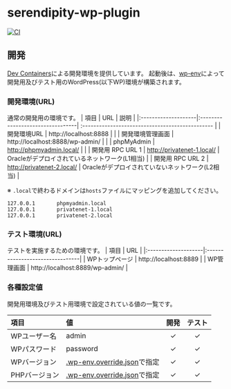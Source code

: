 # serendipity-wp-plugin
[![CI](https://github.com/yamaneyuta/serendipity-wp-plugin/actions/workflows/ci.yml/badge.svg)](https://github.com/yamaneyuta/serendipity-wp-plugin/actions/workflows/ci.yml)

## 開発
[Dev Containers](https://marketplace.visualstudio.com/items?itemName=ms-vscode-remote.remote-containers)による開発環境を提供しています。
起動後は、[wp-env](https://ja.wordpress.org/team/handbook/block-editor/reference-guides/packages/packages-env/)によって開発用及びテスト用のWordPress(以下WP)環境が構築されます。


### 開発環境(URL)
通常の開発用の環境です。
| 項目                | URL                              | 説明                                             |
|:--------------------|:---------------------------------| :----------------------------------------------- |
| 開発環境URL         | http://localhost:8888            |                                                  |
| 開発環境管理画面    | http://localhost:8888/wp-admin/  |                                                  |
| phpMyAdmin		  | http://phpmyadmin.local/         |                                                  |
| 開発用 RPC URL 1    | http://privatenet-1.local/       | Oracleがデプロイされているネットワーク(L1相当)   |
| 開発用 RPC URL 2    | http://privatenet-2.local/       | Oracleがデプロイされていないネットワーク(L2相当) |

※ `.local`で終わるドメインは`hosts`ファイルにマッピングを追加してください。
```text
127.0.0.1       phpmyadmin.local
127.0.0.1       privatenet-1.local
127.0.0.1       privatenet-2.local
```


### テスト環境(URL)
テストを実施するための環境です。
| 項目                | URL                             |
|:--------------------|:--------------------------------|
| WPトップページ      | http://localhost:8889           |
| WP管理画面          | http://localhost:8889/wp-admin/ |

### 各種設定値
開発用環境及びテスト用環境で設定されている値の一覧です。

| 項目         | 値                                                     | 開発 | テスト |
|:-------------|:-------------------------------------------------------|:----:|:------:|
| WPユーザー名 | admin                                                  |  ✓  |   ✓   |
| WPパスワード | password                                               |  ✓  |   ✓   |
| WPバージョン | [.wp-env.override.json](./.wp-env.override.json)で指定 |  ✓  |   ✓   |
| PHPバージョン| [.wp-env.override.json](./.wp-env.override.json)で指定 |  ✓  |   ✓   |

